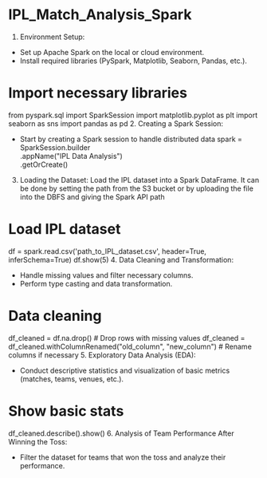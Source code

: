 # IPL_Match_Analysis_Spark
1. Environment Setup:
- Set up Apache Spark on the local or cloud environment.
- Install required libraries (PySpark, Matplotlib, Seaborn, Pandas, etc.).
# Import necessary libraries
from pyspark.sql import SparkSession
import matplotlib.pyplot as plt
import seaborn as sns
import pandas as pd
2. Creating a Spark Session:
- Start by creating a Spark session to handle distributed data
spark = SparkSession.builder \
    .appName("IPL Data Analysis") \
    .getOrCreate()
3. Loading the Dataset:
Load the IPL dataset into a Spark DataFrame. It can be done by setting the path from the S3 bucket or by uploading the file into the DBFS and giving the Spark API path
# Load IPL dataset
df = spark.read.csv('path_to_IPL_dataset.csv', header=True, inferSchema=True)
df.show(5)
4. Data Cleaning and Transformation:
- Handle missing values and filter necessary columns.
- Perform type casting and data transformation.
# Data cleaning
df_cleaned = df.na.drop()  # Drop rows with missing values
df_cleaned = df_cleaned.withColumnRenamed("old_column", "new_column")  # Rename columns if necessary
5. Exploratory Data Analysis (EDA):
- Conduct descriptive statistics and visualization of basic metrics (matches, teams, venues, etc.).
# Show basic stats
df_cleaned.describe().show()
6. Analysis of Team Performance After Winning the Toss:
- Filter the dataset for teams that won the toss and analyze their performance.
